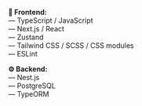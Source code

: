 <b>🚀 Frontend:</b> <br/>
<span>― TypeScript / JavaScript</span> <br/>
<span>― Next.js / React</span> <br/>
<span>― Zustand</span> <br/>
<span>― Tailwind CSS / SCSS / CSS modules</span> <br/>
<span>― ESLint </span> <br/>

<b>⚙ Backend:</b> <br/>
<span>― Nest.js</span> <br/>
<span>― PostgreSQL</span> <br/>
<span>― TypeORM</span> <br/>
